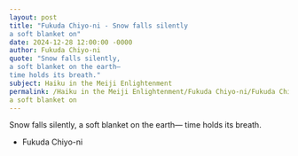 ```yaml
---
layout: post
title: "Fukuda Chiyo-ni - Snow falls silently
a soft blanket on"
date: 2024-12-28 12:00:00 -0000
author: Fukuda Chiyo-ni
quote: "Snow falls silently,
a soft blanket on the earth—
time holds its breath."
subject: Haiku in the Meiji Enlightenment
permalink: /Haiku in the Meiji Enlightenment/Fukuda Chiyo-ni/Fukuda Chiyo-ni - Snow falls silently
a soft blanket on
---
```


Snow falls silently,
a soft blanket on the earth—
time holds its breath.

- Fukuda Chiyo-ni
